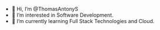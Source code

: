 - 👋 Hi, I’m @ThomasAntonyS
- 👀 I’m interested in Software Development.
- 🌱 I’m currently learning Full Stack Technologies and Cloud.



<!---
ThomasAntonyS/ThomasAntonyS is a ✨ special ✨ repository because its `README.md` (this file) appears on your GitHub profile.
You can click the Preview link to take a look at your changes.
--->
